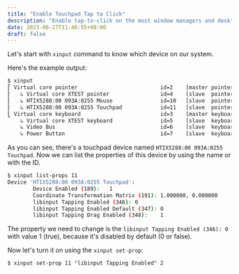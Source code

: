 ```yaml
---
title: "Enable Touchpad Tap to Click"
description: "Enable tap-to-click on the most window managers and desktop environments."
date: 2023-06-27T11:46:55+08:00
draft: false
---
```


Let's start with `xinput` command to know which device on our system.

Here's the example output:

```bash {hl_Lines="5"}
$ xinput
⎡ Virtual core pointer                          id=2    [master pointer  (3)]
⎜   ↳ Virtual core XTEST pointer                id=4    [slave  pointer  (2)]
⎜   ↳ HTIX5288:00 093A:0255 Mouse               id=10   [slave  pointer  (2)]
⎜   ↳ HTIX5288:00 093A:0255 Touchpad            id=11   [slave  pointer  (2)]
⎣ Virtual core keyboard                         id=3    [master keyboard (2)]
    ↳ Virtual core XTEST keyboard               id=5    [slave  keyboard (3)]
    ↳ Video Bus                                 id=6    [slave  keyboard (3)]
    ↳ Power Button                              id=7    [slave  keyboard (3)]
```

As you can see, there's a touchpad device named `HTIX5288:00 093A:0255 Touchpad`.
Now we can list the properties of this device by using the name or with the ID.

```bash {hl_Lines="5"}
$ xinput list-props 11
Device 'HTIX5288:00 093A:0255 Touchpad':
        Device Enabled (189):   1
        Coordinate Transformation Matrix (191): 1.000000, 0.000000
        libinput Tapping Enabled (346): 0
        libinput Tapping Enabled Default (347): 0
        libinput Tapping Drag Enabled (348):    1
```

The property we need to change is the `libinput Tapping Enabled (346): 0`
with value 1 (true), because it's disabled by default (0 or false).

Now let's turn it on using the `xinput set-prop`:

`$ xinput set-prop 11 "libinput Tapping Enabled" 2`
